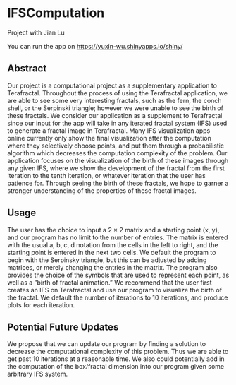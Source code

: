 # IFSComputation
Project with Jian Lu

You can run the app on https://yuxin-wu.shinyapps.io/shiny/

## Abstract
Our project is a computational project as a supplementary application to Terafractal. Throughout the process of using
the Terafractal application, we are able to see some very interesting fractals, such as the fern, the conch shell, or
the Serpinski triangle; however we were unable to see the birth of these fractals. We consider our application as a
supplement to Terafractal since our input for the app will take in any iterated fractal system (IFS) used to generate a
fractal image in Terafractal. Many IFS visualization apps online currently only show the final visualization after the
computation where they selectively choose points, and put them through a probabilistic algorithm which decreases
the computation complexity of the problem. Our application focuses on the visualization of the birth of these images
through any given IFS, where we show the development of the fractal from the first iteration to the tenth iteration,
or whatever iteration that the user has patience for. Through seeing the birth of these fractals, we hope to garner a
stronger understanding of the properties of these fractal images.

## Usage
The user has the choice to input a 2 × 2 matrix and a starting point (x, y), and our program has no limit to the number
of entries. The matrix is entered with the usual a, b, c, d notation from the cells in the left to right, and the starting point
is entered in the next two cells. We default the program to begin with the Serpinsky triangle, but this can be adjusted
by adding matrices, or merely changing the entries in the matrix. The program also provides the choice of the symbols
that are used to represent each point, as well as a ”birth of fractal animation.” We recommend that the user first creates
an IFS on Terafractal and use our program to visualize the birth of the fractal. We default the number of iterations to
10 iterations, and produce plots for each iteration.

## Potential Future Updates
We propose that we can update our program by finding a solution to decrease the computational complexity of this
problem. Thus we are able to get past 10 iterations at a reasonable time. We also could potentially add in the
computation of the box/fractal dimension into our program given some arbitrary IFS system.
